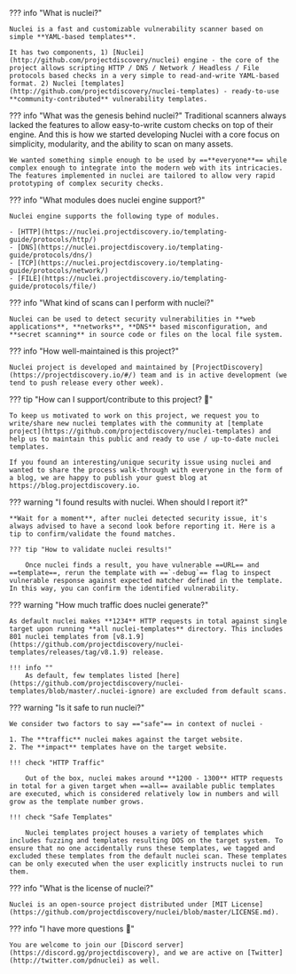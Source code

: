 ??? info "What is nuclei?"

	Nuclei is a fast and customizable vulnerability scanner based on simple **YAML-based templates**.
	
	It has two components, 1) [Nuclei](http://github.com/projectdiscovery/nuclei) engine - the core of the project allows scripting HTTP / DNS / Network / Headless / File protocols based checks in a very simple to read-and-write YAML-based format. 2) Nuclei [templates](http://github.com/projectdiscovery/nuclei-templates) - ready-to-use **community-contributed** vulnerability templates.


??? info "What was the genesis behind nuclei?"
	Traditional scanners always lacked the features to allow easy-to-write custom checks on top of their engine. And this is how we started developing Nuclei with a core focus on simplicity, modularity, and the ability to scan on many assets.

	We wanted something simple enough to be used by ==**everyone**== while complex enough to integrate into the modern web with its intricacies. The features implemented in nuclei are tailored to allow very rapid prototyping of complex security checks.

??? info "What modules does nuclei engine support?"

	Nuclei engine supports the following type of modules.

	- [HTTP](https://nuclei.projectdiscovery.io/templating-guide/protocols/http/)
	- [DNS](https://nuclei.projectdiscovery.io/templating-guide/protocols/dns/)
	- [TCP](https://nuclei.projectdiscovery.io/templating-guide/protocols/network/)
	- [FILE](https://nuclei.projectdiscovery.io/templating-guide/protocols/file/)

??? info "What kind of scans can I perform with nuclei?"

	Nuclei can be used to detect security vulnerabilities in **web applications**, **networks**, **DNS** based misconfiguration, and **secret scanning** in source code or files on the local file system.

??? info "How well-maintained is this project?"

	Nuclei project is developed and maintained by [ProjectDiscovery](https://projectdiscovery.io/#/) team and is in active development (we tend to push release every other week).

??? tip "How can I support/contribute to this project? 💙"

	To keep us motivated to work on this project, we request you to write/share new nuclei templates with the community at [template project](https://github.com/projectdiscovery/nuclei-templates) and help us to maintain this public and ready to use / up-to-date nuclei templates.

	If you found an interesting/unique security issue using nuclei and wanted to share the process walk-through with everyone in the form of a blog, we are happy to publish your guest blog at https://blog.projectdiscovery.io.

??? warning "I found results with nuclei. When should I report it?"

	**Wait for a moment**, after nuclei detected security issue, it's always advised to have a second look before reporting it. Here is a tip to confirm/validate the found matches.

	??? tip "How to validate nuclei results!"

		Once nuclei finds a result, you have vulnerable ==URL== and ==template==, rerun the template with ==`-debug`== flag to inspect vulnerable response against expected matcher defined in the template. In this way, you can confirm the identified vulnerability.

??? warning "How much traffic does nuclei generate?"
	
	As default nuclei makes **1234** HTTP requests in total against single target upon running **all nuclei-templates** directory. This includes 801 nuclei templates from [v8.1.9](https://github.com/projectdiscovery/nuclei-templates/releases/tag/v8.1.9) release.

	!!! info ""
		As default, few templates listed [here](https://github.com/projectdiscovery/nuclei-templates/blob/master/.nuclei-ignore) are excluded from default scans.


??? warning "Is it safe to run nuclei?"

	We consider two factors to say =="safe"== in context of nuclei -

	1. The **traffic** nuclei makes against the target website.
	2. The **impact** templates have on the target website.

	!!! check "HTTP Traffic"

		Out of the box, nuclei makes around **1200 - 1300** HTTP requests in total for a given target when ==all== available public templates are executed, which is considered relatively low in numbers and will grow as the template number grows.

	!!! check "Safe Templates"

		Nuclei templates project houses a variety of templates which includes fuzzing and templates resulting DOS on the target system. To ensure that no one accidentally runs these templates, we tagged and excluded these templates from the default nuclei scan. These templates can be only executed when the user explicitly instructs nuclei to run them.

??? info "What is the license of nuclei?"

	Nuclei is an open-source project distributed under [MIT License](https://github.com/projectdiscovery/nuclei/blob/master/LICENSE.md).


??? info "I have more questions 🙋"
	
	You are welcome to join our [Discord server](https://discord.gg/projectdiscovery), and we are active on [Twitter](http://twitter.com/pdnuclei) as well.